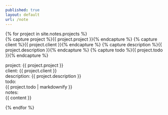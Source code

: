 ```yaml
---
published: true
layout: default
url: /note
---
```

{% for project in site.notes.projects %}  
{% capture project %}{{ project.project }}{% endcapture %}
{% capture client %}{{ project.client }}{% endcapture %}
{% capture description %}{{ project.description }}{% endcapture %}
{% capture todo %}{{ project.todo }}{% endcapture %}

project: {{ project.project }}  
client: {{ project.client }}  
description: {{ project.description }}  
todo:  
{{ project.todo | markdownify }}  
notes:    
{{ content }}  
  
{% endfor %}
